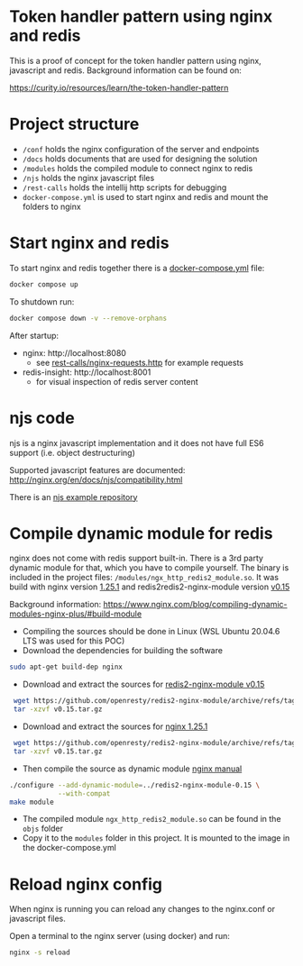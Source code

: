 Token handler pattern using nginx and redis
===

This is a proof of concept for the token handler pattern using nginx, javascript and redis.
Background information can be found on:

https://curity.io/resources/learn/the-token-handler-pattern

# Project structure

- `/conf` holds the nginx configuration of the server and endpoints
- `/docs` holds documents that are used for designing the solution
- `/modules` holds the compiled module to connect nginx to redis
- `/njs` holds the nginx javascript files
- `/rest-calls` holds the intellij http scripts for debugging
- `docker-compose.yml` is used to start nginx and redis and mount the folders to nginx

# Start nginx and redis

To start nginx and redis together there is a [docker-compose.yml](docker-compose.yml) file:

```bash
docker compose up
```

To shutdown run:

```bash
docker compose down -v --remove-orphans
```

After startup:
- nginx: http://localhost:8080
  - see [rest-calls/nginx-requests.http](rest-calls/nginx-requests.http) for example requests
- redis-insight: http://localhost:8001
  - for visual inspection of redis server content

# njs code

njs is a nginx javascript implementation and it does not have full ES6 support (i.e. object destructuring)

Supported javascript features are documented: http://nginx.org/en/docs/njs/compatibility.html

There is an [njs example repository](https://github.com/nginx/njs-examples)

# Compile dynamic module for redis

nginx does not come with redis support built-in. There is a 3rd party dynamic module for that, which you
have to compile yourself. The binary is included in the project files: `/modules/ngx_http_redis2_module.so`.
It was build with nginx version [1.25.1](http://nginx.org/download/nginx-1.25.1.tar.gz) 
and redis2redis2-nginx-module version [v0.15](https://github.com/openresty/redis2-nginx-module/archive/refs/tags/v0.15.tar.gz)

Background information: https://www.nginx.com/blog/compiling-dynamic-modules-nginx-plus/#build-module

- Compiling the sources should be done in Linux (WSL Ubuntu 20.04.6 LTS was used for this POC)
- Download the dependencies for building the software

```bash
sudo apt-get build-dep nginx
```

- Download and extract the sources
  for [redis2-nginx-module v0.15](https://github.com/openresty/redis2-nginx-module/tags)

```bash
 wget https://github.com/openresty/redis2-nginx-module/archive/refs/tags/v0.15.tar.gz
 tar -xzvf v0.15.tar.gz
```

- Download and extract the sources for [nginx 1.25.1](http://nginx.org/en/download.html)

```bash
 wget https://github.com/openresty/redis2-nginx-module/archive/refs/tags/v0.15.tar.gz
 tar -xzvf v0.15.tar.gz
```

- Then compile the source as dynamic
  module [nginx manual](https://www.nginx.com/blog/compiling-dynamic-modules-nginx-plus/#build-module)

```bash
./configure --add-dynamic-module=../redis2-nginx-module-0.15 \
            --with-compat
make module
```

- The compiled module `ngx_http_redis2_module.so` can be found in the `objs` folder
- Copy it to the `modules` folder in this project. It is mounted to the image in the docker-compose.yml

# Reload nginx config

When nginx is running you can reload any changes to the nginx.conf or javascript files.

Open a terminal to the nginx server (using docker) and run:

```bash
nginx -s reload
```
